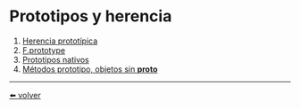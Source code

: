 # Prototipos y herencia

1.  [Herencia prototípica]()
2.  [F.prototype]()
3.  [Prototipos nativos]()
4.  [Métodos prototipo, objetos sin __proto__]()

---
[⬅️ volver](https://github.com/VictorHugoAguilar/javascript-interview-questions-explained/blob/main/theory/readme.md)
